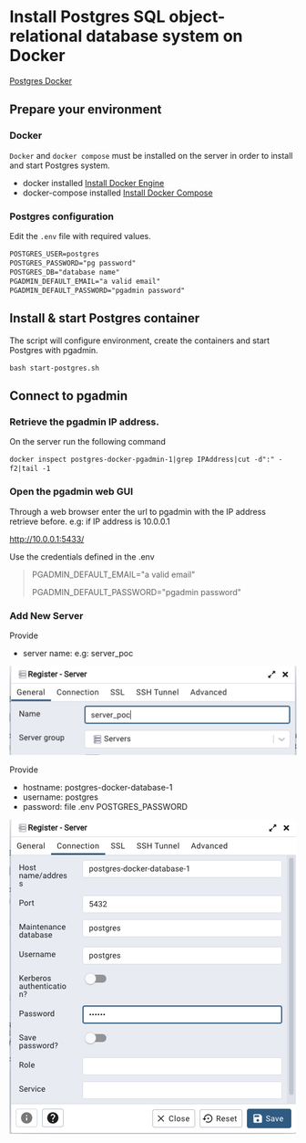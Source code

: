 # Install Postgres SQL object-relational database system on Docker

[Postgres Docker](https://github.com/docker-library/docs/blob/master/postgres/README.md)

## Prepare your environment

### Docker
`Docker` and `docker compose` must be installed on the server in order to install and start Postgres system. 

- docker installed [Install Docker Engine](https://docs.docker.com/engine/install/)
- docker-compose installed [Install Docker Compose](https://docs.docker.com/compose/install/)

### Postgres configuration 
Edit the `.env` file with required values.

```dotenv
POSTGRES_USER=postgres
POSTGRES_PASSWORD="pg password"
POSTGRES_DB="database name"
PGADMIN_DEFAULT_EMAIL="a valid email"
PGADMIN_DEFAULT_PASSWORD="pgadmin password"
```

## Install & start Postgres container
The script will configure environment, create the containers and start Postgres with pgadmin.

```shell
bash start-postgres.sh
```

## Connect to pgadmin
### Retrieve the pgadmin IP address.

On the server run the following command
```shell
docker inspect postgres-docker-pgadmin-1|grep IPAddress|cut -d":" -f2|tail -1
```

### Open the pgadmin web GUI
Through a web browser enter the url to pgadmin with the IP address retrieve before.
e.g: if IP address is 10.0.0.1

http://10.0.0.1:5433/

Use the credentials defined in the .env

> PGADMIN_DEFAULT_EMAIL="a valid email"
> 
> PGADMIN_DEFAULT_PASSWORD="pgadmin password"


### Add New Server

Provide

- server name: e.g: server_poc

![](img/pgadmin-tab-general-server-name.png)

Provide 

- hostname: postgres-docker-database-1
- username: postgres
- password: file .env POSTGRES_PASSWORD

![](img/pgadmin-tab-connection.png)